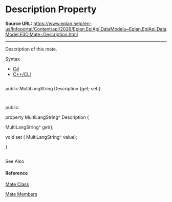 # Description Property

**Source URL:** https://www.eplan.help/en-us/Infoportal/Content/api/2026/Eplan.EplApi.DataModelu~Eplan.EplApi.DataModel.E3D.Mate~Description.html

---

Description of this mate.

Syntax

- [C#](#i-syntax-CS)
- [C++/CLI](#i-syntax-CPP2005)

```
```
public MultiLangString Description {get; set;}
```
```

```
```
public:
property MultiLangString^ Description {
   MultiLangString^ get();
   void set (    MultiLangString^ value);
}
```
```



See Also

#### Reference

[Mate Class](Eplan.EplApi.DataModelu~Eplan.EplApi.DataModel.E3D.Mate.html)
  
[Mate Members](Eplan.EplApi.DataModelu~Eplan.EplApi.DataModel.E3D.Mate_members.html)